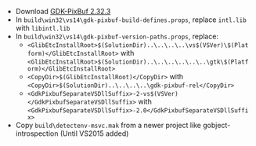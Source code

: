 * Download [GDK-PixBuf 2.32.3](http://ftp.gnome.org/pub/gnome/sources/gdk-pixbuf/2.32/gdk-pixbuf-2.32.3.tar.xz)
* In `build\win32\vs14\gdk-pixbuf-build-defines.props`, replace `intl.lib` with `libintl.lib`
* In `build\win32\vs14\gdk-pixbuf-version-paths.props`, replace:
	* `<GlibEtcInstallRoot>$(SolutionDir)..\..\..\..\vs$(VSVer)\$(Platform)</GlibEtcInstallRoot>` with `<GlibEtcInstallRoot>$(SolutionDir)..\..\..\..\..\..\gtk\$(Platform)</GlibEtcInstallRoot>`
	* `<CopyDir>$(GlibEtcInstallRoot)</CopyDir>` with `<CopyDir>$(SolutionDir)..\..\..\..\gdk-pixbuf-rel</CopyDir>`
	* `<GdkPixbufSeparateVSDllSuffix>-2-vs$(VSVer)</GdkPixbufSeparateVSDllSuffix>` with `<GdkPixbufSeparateVSDllSuffix>-2.0</GdkPixbufSeparateVSDllSuffix>`
* Copy `build\detectenv-msvc.mak` from a newer project like gobject-introspection (Until VS2015 added)